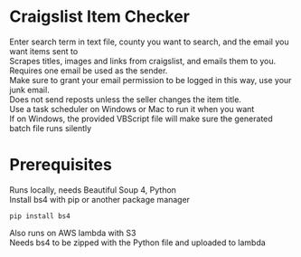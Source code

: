 # Craigslist Item Checker

Enter search term in text file, county you want to search, and the email you want items sent to<br>
Scrapes titles, images and links from craigslist, and emails them to you.<br>
Requires one email be used as the sender.  <br>
Make sure to grant your email permission to be logged in this way, use your junk email.<br>
Does not send reposts unless the seller changes the item title.<br>
Use a task scheduler on Windows or Mac to run it when you want<br>
If on Windows, the provided VBScript file will make sure the generated batch file runs silently<br>

# Prerequisites
Runs locally, needs Beautiful Soup 4, Python<br>
Install bs4 with pip or another package manager<br>
```
pip install bs4
```
Also runs on AWS lambda with S3<br>
Needs bs4 to be zipped with the Python file and uploaded to lambda<br>
